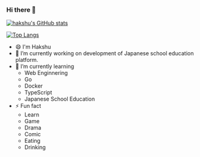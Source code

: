 ### Hi there 👋

<!--
**flyhighair/flyhighair** is a ✨ _special_ ✨ repository because its `README.md` (this file) appears on your GitHub profile.

Here are some ideas to get you started:

- 🔭 I’m currently working on ...
- 🌱 I’m currently learning ...
- 👯 I’m looking to collaborate on ...
- 🤔 I’m looking for help with ...
- 💬 Ask me about ...
- 📫 How to reach me: ...
- 😄 Pronouns: ...
- ⚡ Fun fact: ...
-->

[![hakshu's GitHub stats](https://github-readme-stats.vercel.app/api?username=flyhighair)](https://github.com/flyhighair/github-readme-stats)

[![Top Langs](https://github-readme-stats.vercel.app/api/top-langs/?username=flyhighair&layout=compact)](https://github.com/flyhighair/github-readme-stats)


- 😄 I'm Hakshu
- 🔭 I’m currently working on development of Japanese school education platform.
- 🌱 I’m currently learning
  - Web Enginnering
  - Go
  - Docker
  - TypeScript
  - Japanese School Education
- ⚡ Fun fact
  - Learn
  - Game
  - Drama
  - Comic
  - Eating
  - Drinking
